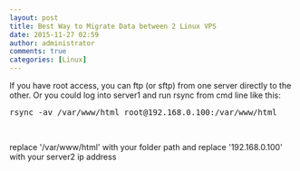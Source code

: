 ```yaml
---
layout: post
title: Best Way to Migrate Data between 2 Linux VPS
date: 2015-11-27 02:59
author: administrator
comments: true
categories: [Linux]
---
```

If you have root access, you can ftp (or sftp) from one server directly to the other. Or you could log into server1 and run rsync from cmd line like this:
<pre class="lang:default decode:true ">rsync -av /var/www/html root@192.168.0.100:/var/www/html</pre>
&nbsp;

replace '/var/www/html' with your folder path and replace '192.168.0.100' with your server2 ip address
